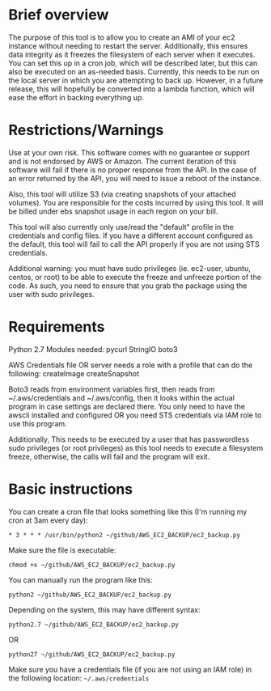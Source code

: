 # Brief overview

The purpose of this tool is to allow you to create an AMI of your ec2 instance without needing to restart the server. 
Additionally, this ensures data integrity as it freezes the filesystem of each server when it executes. 
You can set this up in a cron job, which will be described later, but this can also be executed on an as-needed basis.
Currently, this needs to be run on the local server in which you are attempting to back up. However, in a future release,
this will hopefully be converted into a lambda function, which will ease the effort in backing everything up.

# Restrictions/Warnings

Use at your own risk. This software comes with no guarantee or support and is not endorsed by AWS or Amazon.
The current iteration of this software will fail if there is no proper response from the API. In the case of an error
returned by the API, you will need to issue a reboot of the instance.

Also, this tool will utilize S3 (via creating snapshots of your attached volumes). You are responsible for the costs 
incurred by using this tool. It will be billed under ebs snapshot usage in each region on your bill.

This tool will also currently only use/read the "default" profile in the credentials and config files. If you have a 
different account configured as the default, this tool will fail to call the API properly if you are not using STS 
credentials.

Additional warning: you must have sudo privileges (ie. ec2-user, ubuntu, centos, or root) to be able to execute the
freeze and unfreeze portion of the code. As such, you need to ensure that you grab the package using the user with sudo
privileges.

# Requirements

Python 2.7
  Modules needed:
    pycurl
    StringIO
    boto3
      
AWS Credentials file OR server needs a role with a profile that can do the following:
  createImage
  createSnapshot

Boto3 reads from environment variables first, then reads from ~/.aws/credentials and ~/.aws/config, then it looks within
the actual program in case settings are declared there. You only need to have the awscli installed and configured OR you
need STS credentials via IAM role to use this program.

Additionally, This needs to be executed by a user that has passwordless sudo privileges (or root privileges) as this
tool needs to execute a filesystem freeze, otherwise, the calls will fail and the program will exit.

# Basic instructions

You can create a cron file that looks something like this (I'm running my cron at 3am every day): 

```cron
* 3 * * * /usr/bin/python2 ~/github/AWS_EC2_BACKUP/ec2_backup.py
```

Make sure the file is executable:

```
chmod +x ~/github/AWS_EC2_BACKUP/ec2_backup.py
```

You can manually run the program like this:

```
python2 ~/github/AWS_EC2_BACKUP/ec2_backup.py
```

Depending on the system, this may have different syntax:

```
python2.7 ~/github/AWS_EC2_BACKUP/ec2_backup.py
```
OR
```
python27 ~/github/AWS_EC2_BACKUP/ec2_backup.py
```

Make sure you have a credentials file (if you are not using an IAM role) in the following location:
```~/.aws/credentials```